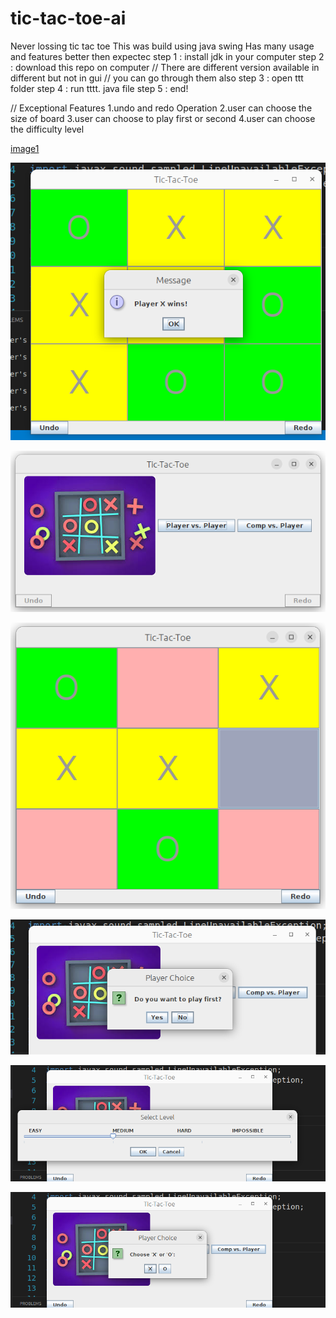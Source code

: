 # tic-tac-toe-ai
Never lossing tic tac toe
This was build using java swing
Has many usage and features better then expectec 
step 1 : install jdk in your computer 
step 2 : download this repo  on computer 
// There are different version available in different but not in gui 
// you can go through them also 
step 3 : open ttt folder 
step 4 : run tttt. java file 
step 5 : end!

// Exceptional  Features 
1.undo and redo Operation
2.user can choose the size of board
3.user can choose to play first or second
4.user can choose the difficulty level


[image1](https://github.com/adarshpandey515/tic-tac-toe-ai/assets/124281012/cd7c7df8-8f1a-4c3d-a219-ed9e1f5f025f)

![Alt text](<Screenshot from 2023-10-20 10-32-27.png>)

![Alt text](<Screenshot from 2023-10-20 10-31-43.png>)

![Alt text](<Screenshot from 2023-10-20 10-31-59.png>)

![Alt text](<Screenshot from 2023-10-20 10-32-41.png>)

![Alt text](<Screenshot from 2023-10-20 10-32-49.png>)

![Alt text](<Screenshot from 2023-10-20 10-33-13.png>)

